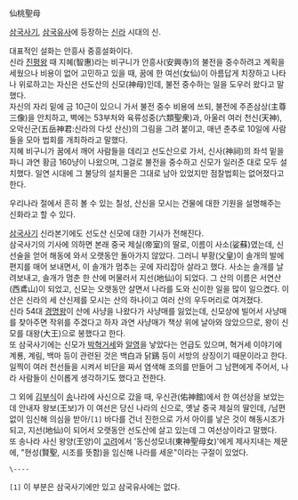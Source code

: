 仙桃聖母  

[삼국사기](%EC%82%BC%EA%B5%AD%EC%82%AC%EA%B8%B0.md),
[삼국유사](%EC%82%BC%EA%B5%AD%EC%9C%A0%EC%82%AC.md)에 등장하는
[신라](%EC%8B%A0%EB%9D%BC.md) 시대의 신.

대표적인 설화는 안흥사 중흥설화이다.  
신라 [진평왕](%EC%A7%84%ED%8F%89%EC%99%95.md) 때 지혜(智惠)라는 비구니가 안흥사(安興寺)의 불전을
중수하려고 계획을 세웠으나 비용이 없어 고민하고 있을 때, 꿈에 한 여선(女仙)이 아름답게 치장하고 나타나 위로하고는 자신은 선도산의
신모(神母)인데, 불전 중수하는 일을 도우러 왔다고 말했다.  
자신의 자리 밑에 금 10근이 있으니 가서 불전 중수 비용에 쓰되, 불전에 주존삼상(主尊三像)을 안치하고, 벽에는 53부처와
육류성중(六類聖衆)과, 아울러 여러 천신(天神), 오악신군(五岳神君:신라의 다섯 산신)의 그림을 그려 붙이고, 매년 춘추로 10일에 사람들을
모아 법회를 개최하라고 말했다.  
지혜 비구니가 꿈에서 깨어 사람들을 데리고 선도산으로 가서, 신사(神祠)의 좌석 밑을 파니 과연 황금 160냥이 나왔으며, 그걸로 불전을
중수하고 신모가 일러준 대로 모두 설치했다. 일연 시대에 그 불당의 설치물은 그대로 남아 있었지만 점찰법회는 없어졌다고 한다.

우리나라 절에서 흔히 볼 수 있는 칠성, 산신을 모시는 건물에 대한 기원을 설명해주는 신화라고 할 수 있다.  

[삼국사기](%EC%82%BC%EA%B5%AD%EC%82%AC%EA%B8%B0.md) 신라본기에도 선도산 신모에 대한 기사가 전해진다.  
삼국사기의 기사에 의하면 본래 중국 제실(帝室)의 딸로, 이름이 사소(娑蘇)였는데, 신선술을 얻어 해동에 와서 오랫동안 돌아가지 않았다.
그러니 부황(父皇)이 솔개의 발에 편지를 매어 보내면서, 이 솔개가 멈추는 곳에 자리잡아 살라고 했다. 사소는 솔개를 날려보내고, 솔개가
멈춘 한 산에 머물러서 지선(地仙)이 되었다. 그 산의 이름은 서연산(西鳶山)이 되었고, 신모는 오랫동안 살면서 나라를 도와 신이한 일을
많이 일으켰다. 이 산은 신라의 세 산신제를 모시는 산의 하나이고 여러 산의 우두머리로 여겨졌다.  
신라 54대 [경명왕](%EA%B2%BD%EB%AA%85%EC%99%95.md)이 산에 사냥을 나왔다가 사냥매를 잃었는데, 신모상에
빌어서 사냥매를 찾아주면 작위를 주겠다고 하자 과연 사냥매가 책상 위에 날아와 앉았으므로, 왕이 신모를 대왕(大王)으로 봉했다고 한다.  
또 삼국사기에는 신모가 [박혁거세](%EB%B0%95%ED%98%81%EA%B1%B0%EC%84%B8.md)와
[알영](%EC%95%8C%EC%98%81.md)을 낳았다는 언급도 있으며, 혁거세 이야기에 계룡, 계림, 백마 등이 관련된 것은
백白과 닭鷄 등이 서방의 상징이기 때문이라고 한다. 일찍이 여러 천선들을 시켜서 비단을 짜서 염색해 조의를 만들어 그 남편에게 주어서, 나라
사람들이 신이롭게 생각하기도 했다고 전한다.

그 외에 [김부식](%EA%B9%80%EB%B6%80%EC%8B%9D.md)이 [송](%EC%86%A1.md)나라에 사신으로 갔을
때, 우신관(佑神館)에서 한 여선상을 보았는데 안내자 왕보(王보)가 이 여선은 당신 나라의 신으로, 옛날 중국 제실의 딸인데, /남편 없이
임신해 의심을 받아/`[1]` 바다를 건너 진한으로 가서 아이를 낳은 것이 해동시조가 되고, 지선(地仙)이 되어서 오랫동안 선도산에 살고
있는데 그 여선상이라고 말했다.  
또 송나라 사신 왕양(王양)이 [고려](%EA%B3%A0%EB%A0%A4.md)에서 '동신성모녀(東神聖母女)'에게 제사지내는 제문에,
"현성(賢聖, 시조를 뜻함)을 임신해 나라를 세운"이라는 구절이 있었다.

`\----`

`[1]` 이 부분은 삼국사기에만 있고 삼국유사에는 없다.

